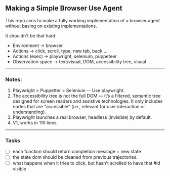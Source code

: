 ## Making a Simple Browser Use Agent

This repo aims to make a fully working implementation of a browser agent without basing on existing implementations.

It shouldn't be that hard.


- Environment -> browser
- Actions -> click, scroll, type, new tab, back ...
- Actions (exec) -> playwright, selenium, puppeteer
- Observation space -> text/visual, DOM, accessibility tree, visual


-----

### Notes:

1. Playwright > Puppetter > Selenium -- Use playwright.
2. The accessibility tree is not the full DOM — it’s a filtered, semantic tree designed for screen readers and assistive technologies. It only includes nodes that are “accessible” (i.e., relevant for user interaction or understanding).
3. Playwright launches a real browser, headless (invisible) by default.
4. V1, works in 110 lines.


------

### Tasks

- [ ] each function should return completion message + new state
- [ ] the state dom should be cleaned from previous trajectories.
- [ ] what happens when it tries to click, but hasn't scrolled to have that \#id visible